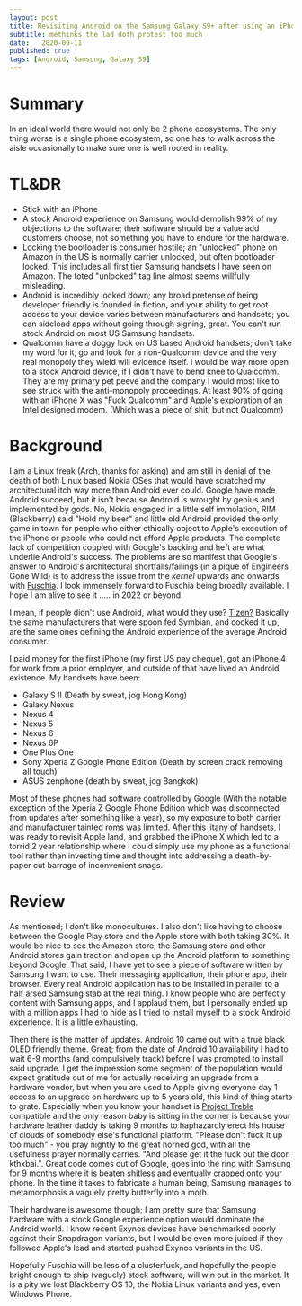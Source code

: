 ```yaml
---
layout: post
title: Revisiting Android on the Samsung Galaxy S9+ after using an iPhone X for 2 years
subtitle: methinks the lad doth protest too much
date:   2020-09-11
published: true
tags: [Android, Samsung, Galaxy S9]
---
```


# Summary

In an ideal world there would not only be 2 phone ecosystems. The only thing worse is a single phone ecosystem, so one has to walk across the aisle occasionally to make sure one is well rooted in reality.

# TL&DR

* Stick with an iPhone
* A stock Android experience on Samsung would demolish 99% of my objections to the software; their software should be a value add customers choose, not something you have to endure for the hardware.
* Locking the bootloader is consumer hostile; an "unlocked" phone on Amazon in the US is normally carrier unlocked, but often bootloader locked. This includes all first tier Samsung handsets I have seen on Amazon. The toted "unlocked" tag line almost seems willfully misleading.
* Android is incredibly locked down; any broad pretense of being developer friendly is founded in fiction, and your ability to get root access to your device varies between manufacturers and handsets; you can sideload apps without going through signing, great. You can't run stock Android on most US Samsung handsets.
* Qualcomm have a doggy lock on US based Android handsets; don't take my word for it, go and look for a non-Qualcomm device and the very real monopoly they wield will evidence itself. I would be way more open to a stock Android device, if I didn't have to bend knee to Qualcomm. They are my primary pet peeve and the company I would most like to see struck with the anti-monopoly proceedings. At least 90% of going with an iPhone X was "Fuck Qualcomm" and Apple's exploration of an Intel designed modem. (Which was a piece of shit, but not Qualcomm)

# Background

I am a Linux freak (Arch, thanks for asking) and am still in denial of the death of both Linux based Nokia OSes that would have scratched my architectural itch way more than Android ever could. Google have made Android succeed, but it isn't because Android is wrought by genius and implemented by gods. No, Nokia engaged in a little self immolation, RIM (Blackberry) said "Hold my beer" and little old Android provided the only game in town for people who either ethically object to Apple's execution of the iPhone or people who could not afford Apple products. The complete lack of competition coupled with Google's backing and heft are what underlie Android's success. The problems are so manifest that Google's answer to Android's architectural shortfalls/failings (in a pique of Engineers Gone Wild) is to address the issue from the _kernel_ upwards and onwards with [Fuschia](https://en.wikipedia.org/wiki/Google_Fuchsia). I look immensely forward to Fuschia being broadly available. I hope I am alive to see it ..... in 2022 or beyond

I mean, if people didn't use Android, what would they use? [Tizen?](https://what.thedailywtf.com/topic/15001/enlightened) Basically the same manufacturers that were spoon fed Symbian, and cocked it up, are the same ones defining the Android experience of the average Android consumer.

I paid money for the first iPhone (my first US pay cheque), got an iPhone 4 for work from a prior employer, and outside of that have lived an Android existence. My handsets have been:

* Galaxy S II (Death by sweat, jog Hong Kong)
* Galaxy Nexus
* Nexus 4
* Nexus 5
* Nexus 6
* Nexus 6P
* One Plus One
* Sony Xperia Z Google Phone Edition (Death by screen crack removing all touch)
* ASUS zenphone (death by sweat, jog Bangkok)

Most of these phones had software controlled by Google (With the notable exception of the Xperia Z Google Phone Edition which was disconnected from updates after something like a year), so my exposure to both carrier and manufacturer tainted roms was limited. After this litany of handsets, I was ready to revisit Apple land, and grabbed the iPhone X which led to a torrid 2 year relationship where I could simply use my phone as a functional tool rather than investing time and thought into addressing a death-by-paper cut barrage of inconvenient snags.

# Review

As mentioned; I don't like monocultures. I also don't like having to choose between the Google Play store and the Apple store with both taking 30%. It would be nice to see the Amazon store, the Samsung store and other Android stores gain traction and open up the Android platform to something beyond Google. That said, I have yet to see a piece of software written by Samsung I want to use. Their messaging application, their phone app, their browser. Every real Android application has to be installed in parallel to a half arsed Samsung stab at the real thing. I know people who are perfectly content with Samsung apps, and I applaud them, but I personally ended up with a million apps I had to hide as I tried to install myself to a stock Android experience. It is a little exhausting.

Then there is the matter of updates. Android 10 came out with a true black OLED friendly theme. Great; from the date of Android 10 availability I had to wait 6-9 months (and compulsively track) before I was prompted to install said upgrade. I get the impression some segment of the population would expect gratitude out of me for actually receiving an upgrade from a hardware vendor, but when you are used to Apple giving everyone day 1 access to an upgrade on hardware up to 5 years old, this kind of thing starts to grate. Especially when you know your handset is [Project Treble](https://android-developers.googleblog.com/2017/05/here-comes-treble-modular-base-for.html) compatible and the only reason baby is sitting in the corner is because your hardware leather daddy is taking 9 months to haphazardly erect his house of clouds of somebody else's functional platform. "Please don't fuck it up too much" - you pray nightly to the great horned god, with all the usefulness prayer normally carries. "And please get it the fuck out the door. kthxbai.". Great code comes out of Google, goes into the ring with Samsung for 9 months where it is beaten shitless and eventually crapped onto your phone. In the time it takes to fabricate a human being, Samsung manages to metamorphosis a vaguely pretty butterfly into a moth.

Their hardware is awesome though; I am pretty sure that Samsung hardware with a stock Google experience option would dominate the Android world. I know recent Exynos devices have benchmarked poorly against their Snapdragon variants, but I would be even more juiced if they followed Apple's lead and started pushed Exynos variants in the US.

Hopefully Fuschia will be less of a clusterfuck, and hopefully the people bright enough to ship (vaguely) stock software, will win out in the market. It is a pity we lost Blackberry OS 10, the Nokia Linux variants and yes, even Windows Phone.
